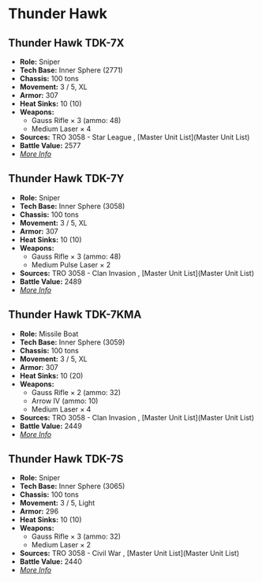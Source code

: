# Thunder Hawk 

## Thunder Hawk TDK-7X 

- **Role:** Sniper 
- **Tech Base:** Inner Sphere (2771) 
- **Chassis:** 100 tons 
- **Movement:** 3 / 5, XL 
- **Armor:** 307 
- **Heat Sinks:** 10 (10) 
- **Weapons:** 
  - Gauss Rifle × 3 (ammo: 48) 
  - Medium Laser × 4 
- **Sources:** TRO 3058 - Star League , [Master Unit List](Master Unit List) 
- **Battle Value:** 2577 
- [*More Info*](thunder_hawk/thunder_hawk_tdk-7x.md) 

## Thunder Hawk TDK-7Y 

- **Role:** Sniper 
- **Tech Base:** Inner Sphere (3058) 
- **Chassis:** 100 tons 
- **Movement:** 3 / 5, XL 
- **Armor:** 307 
- **Heat Sinks:** 10 (10) 
- **Weapons:** 
  - Gauss Rifle × 3 (ammo: 48) 
  - Medium Pulse Laser × 2 
- **Sources:** TRO 3058 - Clan Invasion , [Master Unit List](Master Unit List) 
- **Battle Value:** 2489 
- [*More Info*](thunder_hawk/thunder_hawk_tdk-7y.md) 

## Thunder Hawk TDK-7KMA 

- **Role:** Missile Boat 
- **Tech Base:** Inner Sphere (3059) 
- **Chassis:** 100 tons 
- **Movement:** 3 / 5, XL 
- **Armor:** 307 
- **Heat Sinks:** 10 (20) 
- **Weapons:** 
  - Gauss Rifle × 2 (ammo: 32) 
  - Arrow IV (ammo: 10) 
  - Medium Laser × 4 
- **Sources:** TRO 3058 - Clan Invasion , [Master Unit List](Master Unit List) 
- **Battle Value:** 2449 
- [*More Info*](thunder_hawk/thunder_hawk_tdk-7kma.md) 

## Thunder Hawk TDK-7S 

- **Role:** Sniper 
- **Tech Base:** Inner Sphere (3065) 
- **Chassis:** 100 tons 
- **Movement:** 3 / 5, Light 
- **Armor:** 296 
- **Heat Sinks:** 10 (10) 
- **Weapons:** 
  - Gauss Rifle × 3 (ammo: 32) 
  - Medium Laser × 2 
- **Sources:** TRO 3058 - Civil War , [Master Unit List](Master Unit List) 
- **Battle Value:** 2440 
- [*More Info*](thunder_hawk/thunder_hawk_tdk-7s.md) 

